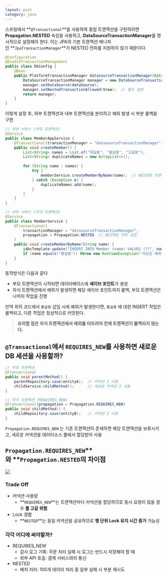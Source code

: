 ```yaml
---
layout: post
category: java
---
```


스프링에서 **`@Transactional`**을 사용하여 중첩 트랜잭션을 구현하려면 **Propagation.NESTED** 속성을 사용하고, **DataSourceTransactionManager**를 명시적으로 설정해야 한다. 이는 JPA의 기본 트랜잭션 매니저인 **`JpaTransactionManager`**가 NESTED 전파를 지원하지 않기 때문이다.

```java
@Configuration
@EnableTransactionManagement
public class DbConfig {
    @Bean
    public PlatformTransactionManager datasourceTransactionManager(DataSource dataSource) {
        DataSourceTransactionManager manager = new DataSourceTransactionManager();
        manager.setDataSource(dataSource);
        manager.setNestedTransactionAllowed(true);  // 필수 설정
        return manager;
    }
}

```

이렇게 설정 후, 외부 트랜잭션과 내부 트랜잭션을 분리하고 예외 발생 시 부분 롤백을 구현

```java
// 외부 서비스 (부모 트랜잭션)
@Service
public class MemberAppService {
    @Transactional(transactionManager = "datasourceTransactionManager")
    public void createMember() {
        List<String> names = List.of("최길동", "홍길동", "고길동");
        List<String> duplicateNames = new ArrayList<>();
        
        for (String name : names) {
            try {
                memberService.createMemberByName(name);  // NESTED 트랜잭션 호출
            } catch (Exception e) {
                duplicateNames.add(name);
            }
        }
    }
}

// 내부 서비스 (자식 트랜잭션)
@Service
public class MemberService {
    @Transactional(
        transactionManager = "datasourceTransactionManager",
        propagation = Propagation.NESTED  // NESTED 전파 설정
    )
    public void createMemberByName(String name) {
        jdbcTemplate.update("INSERT INTO Member (name) VALUES (?)", name);
        if (name.equals("홍길동")) throw new RuntimeException("의도된 예외");
    }
}

```

동작방식은 다음과 같다

- 부모 트랜잭션이 시작되면 데이터베이스에 **세이브 포인트**가 생성
- 자식 트랜잭션에서 예외가 발생하면 해당 세이브 포인트까지 롤백, 부모 트랜잭션은 나머지 작업을 진행

만약 위의 코드에서 `홍길동` 삽입 시에 예외가 발생한다면, `홍길동` 에 대한 INSERT 작업은 롤백되고, 다른 작업은 정상적으로 커밋된다.

> **유의할 점은 자식 트랜잭션에서 예외를 터뜨려야 전체 트랜잭션이 롤백되지 않는다.**
> 

## `@Transactional`에서 `REQUIRES_NEW`를 사용하면 새로운 DB 세션을 사용할까?

```java
// 부모 트랜잭션
@Transactional
public void parentMethod() {
    parentRepository.save(entityA);  // 커넥션 1 사용
    childService.childMethod();      // 새로운 커넥션 2 사용
}

// 자식 트랜잭션 (REQUIRES_NEW)
@Transactional(propagation = Propagation.REQUIRES_NEW)
public void childMethod() {
    childRepository.save(entityB);   // 커넥션 2 사용
}

```

`Propagation.REQUIRES_NEW` 는 기존 트랜잭션이 존재하면 해당 트랜잭션을 보류시키고, 새로운 커넥션을 데이터소스 풀에서 할당받아 사용

## `Propagation.REQUIRES_NEW`**와 **`Propagation.NESTED`의 차이점

![](https://velog.velcdn.com/images/leehjhjhj/post/018ed3c1-182b-4554-ac30-2d860d41f417/image.png)

### Trade Off

- 커넥션 사용량
    - **`REQUIRES_NEW`**는 트랜잭션마다 커넥션을 할당하므로 동시 요청이 많을 경우 **풀 고갈 위험**
- Lock 경합
    - **`NESTED`**는 동일 커넥션을 공유하므로 **행 단위 Lock 유지 시간 증가** 가능성

### 각각 어디에 써야할까?

- REQUIRES_NEW
    - 감사 로그 기록: 주문 처리 실패 시 로그는 반드시 저장해야 할 때
    - 외부 API 호출: 결제 서비스와의 통신
- NESTED
    - 배치 처리: 100개 데이터 처리 중 일부 실패 시 부분 재시도